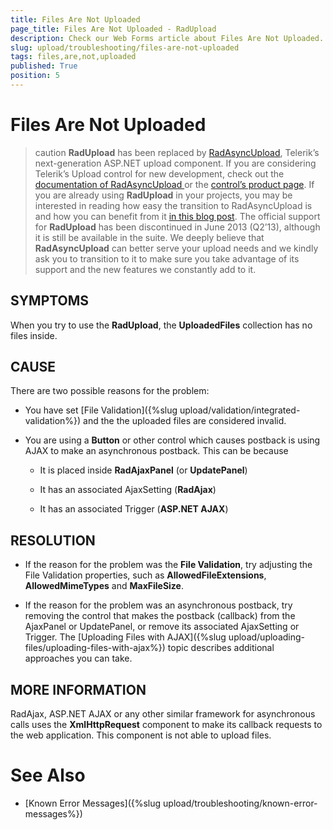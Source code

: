 ```yaml
---
title: Files Are Not Uploaded
page_title: Files Are Not Uploaded - RadUpload
description: Check our Web Forms article about Files Are Not Uploaded.
slug: upload/troubleshooting/files-are-not-uploaded
tags: files,are,not,uploaded
published: True
position: 5
---
```


# Files Are Not Uploaded



>caution  **RadUpload** has been replaced by [RadAsyncUpload](https://demos.telerik.com/aspnet-ajax/asyncupload/examples/overview/defaultcs.aspx), Telerik’s next-generation ASP.NET upload component. If you are considering Telerik’s Upload control for new development, check out the [documentation of RadAsyncUpload ](https://www.telerik.com/help/aspnet-ajax/asyncupload-overview.html) or the [control’s product page](https://www.telerik.com/products/aspnet-ajax/asyncupload.aspx). If you are already using **RadUpload** in your projects, you may be interested in reading how easy the transition to RadAsyncUpload is and how you can benefit from it [in this blog post](https://blogs.telerik.com/blogs/12-12-05/the-case-of-telerik-s-new-old-asp.net-ajax-upload-control-radasyncupload). The official support for **RadUpload** has been discontinued in June 2013 (Q2’13), although it is still be available in the suite. We deeply believe that **RadAsyncUpload** can better serve your upload needs and we kindly ask you to transition to it to make sure you take advantage of its support and the new features we constantly add to it.
>


## SYMPTOMS

When you try to use the **RadUpload**, the **UploadedFiles** collection has no files inside.

## CAUSE

There are two possible reasons for the problem:

* You have set [File Validation]({%slug upload/validation/integrated-validation%}) and the the uploaded files are considered invalid.

* You are using a **Button** or other control which causes postback is using AJAX to make an asynchronous postback. This can be because

	* It is placed inside **RadAjaxPanel** (or **UpdatePanel**)

	* It has an associated AjaxSetting (**RadAjax**)

	* It has an associated Trigger (**ASP.NET AJAX**)

## RESOLUTION

* If the reason for the problem was the **File Validation**, try adjusting the File Validation properties, such as **AllowedFileExtensions**, **AllowedMimeTypes** and **MaxFileSize**.

* If the reason for the problem was an asynchronous postback, try removing the control that makes the postback (callback) from the AjaxPanel or UpdatePanel, or remove its associated AjaxSetting or Trigger. The [Uploading Files with AJAX]({%slug upload/uploading-files/uploading-files-with-ajax%}) topic describes additional approaches you can take.

## MORE INFORMATION

RadAjax, ASP.NET AJAX or any other similar framework for asynchronous calls uses the **XmlHttpRequest** component to make its callback requests to the web application. This component is not able to upload files.

# See Also

 * [Known Error Messages]({%slug upload/troubleshooting/known-error-messages%})
